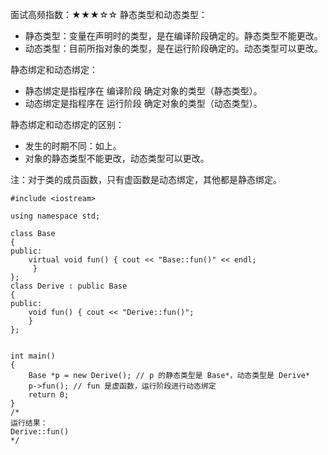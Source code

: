面试高频指数：★★★☆☆
静态类型和动态类型：

* 静态类型：变量在声明时的类型，是在编译阶段确定的。静态类型不能更改。
* 动态类型：目前所指对象的类型，是在运行阶段确定的。动态类型可以更改。

静态绑定和动态绑定：

* 静态绑定是指程序在 编译阶段 确定对象的类型（静态类型）。
* 动态绑定是指程序在 运行阶段 确定对象的类型（动态类型）。

静态绑定和动态绑定的区别：

* 发生的时期不同：如上。
* 对象的静态类型不能更改，动态类型可以更改。

注：对于类的成员函数，只有虚函数是动态绑定，其他都是静态绑定。



```
#include <iostream>

using namespace std;

class Base
{
public:
	virtual void fun() { cout << "Base::fun()" << endl;
     }
};
class Derive : public Base
{
public:
	void fun() { cout << "Derive::fun()"; 
    }
};


int main()
{
	Base *p = new Derive(); // p 的静态类型是 Base*，动态类型是 Derive*
    p->fun(); // fun 是虚函数，运行阶段进行动态绑定
	return 0;
}
/*
运行结果：
Derive::fun()
*/
```

